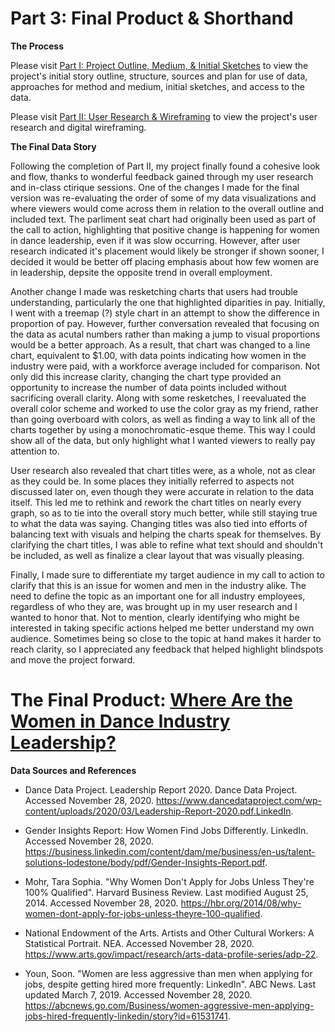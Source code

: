 # Part 3: Final Product & Shorthand

**The Process**

Please visit [Part I: Project Outline, Medium, & Initial Sketches](Final_Project_GracePuckett.md) to view the project's initial story outline, structure, sources and plan for use of data, approaches for method and medium, initial sketches, and access to the data.

Please visit [Part II: User Research & Wireframing](Final_Project_GP_PartII.md) to view the project's user research and digital wireframing. 

**The Final Data Story**

Following the completion of Part II, my project finally found a cohesive look and flow, thanks to wonderful feedback gained through my user research and in-class ctirique sessions. One of the changes I made for the final version was re-evaluating the order of some of my data visualizations and where viewers would come across them in relation to the overall outline and included text. The parliment seat chart had originally been used as part of the call to action, highlighting that positive change is happening for women in dance leadership, even if it was slow occurring. However, after user research indicated it's placement would likely be stronger if shown sooner, I decided it would be better off placing emphasis about how few women are in leadership, depsite the opposite trend in overall employment. 

Another change I made was resketching charts that users had trouble understanding, particularly the one that highlighted diparities in pay. Initially, I went with a treemap (?) style chart in an attempt to show the difference in proportion of pay. However, further conversation revealed that focusing on the data as acutal numbers rather than making a jump to visual proportions would be a better approach. As a result, that chart was changed to a line chart, equivalent to $1.00, with data points indicating how women in the industry were paid, with a workforce average included for comparison. Not only did this increase clarity, changing the chart type provided an opportunity to increase the number of data points included without sacrificing overall clarity. Along with some resketches, I reevaluated the overall color scheme and worked to use the color gray as my friend, rather than going overboard with colors, as well as finding a way to link all of the charts together by using a monochromatic-esque theme. This way I could show all of the data, but only highlight what I wanted viewers to really pay attention to. 

User research also revealed that chart titles were, as a whole, not as clear as they could be. In some places they initially referred to aspects not discussed later on, even though they were accurate in relation to the data itself. This led me to rethink and rework the chart titles on nearly every graph, so as to tie into the overall story much better, while still staying true to what the data was saying. Changing titles was also tied into efforts of balancing text with visuals and helping the charts speak for themselves. By clarifying the chart titles, I was able to refine what text should and shouldn't be included, as well as finalize a clear layout that was visually pleasing. 

Finally, I made sure to differentiate my target audience in my call to action to clarify that this is an issue for women and men in the industry alike. The need to define the topic as an important one for all industry employees, regardless of who they are, was brought up in my user research and I wanted to honor that. Not to mention, clearly identifying who might be interested in taking specific actions helped me better understand my own audience. Sometimes being so close to the topic at hand makes it harder to reach clarity, so I appreciated any feedback that helped highlight blindspots and move the project forward.

# The Final Product: [Where Are the Women in Dance Industry Leadership?](https://carnegiemellon.shorthandstories.com/where-are-the-women-in--dance-industry-leadership-/index.html)

**Data Sources and References**

- Dance Data Project. Leadership Report 2020. Dance Data Project. Accessed November 28, 2020. https://www.dancedataproject.com/wp-content/uploads/2020/03/Leadership-Report-2020.pdf.LinkedIn. 

- Gender Insights Report: How Women Find Jobs Differently. LinkedIn. Accessed November 28, 2020. https://business.linkedin.com/content/dam/me/business/en-us/talent-solutions-lodestone/body/pdf/Gender-Insights-Report.pdf. 

- Mohr, Tara Sophia. "Why Women Don't Apply for Jobs Unless They're 100% Qualified". Harvard Business Review. Last modified August 25, 2014. Accessed November 28, 2020. https://hbr.org/2014/08/why-women-dont-apply-for-jobs-unless-theyre-100-qualified. 

- National Endowment of the Arts. Artists and Other Cultural Workers: A Statistical Portrait. NEA. Accessed November 28, 2020. https://www.arts.gov/impact/research/arts-data-profile-series/adp-22. 

- Youn, Soon. "Women are less aggressive than men when applying for jobs, despite getting hired more frequently: LinkedIn". ABC News. Last updated March 7, 2019. Accessed November 28, 2020. https://abcnews.go.com/Business/women-aggressive-men-applying-jobs-hired-frequently-linkedin/story?id=61531741.
